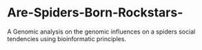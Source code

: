 # Are-Spiders-Born-Rockstars-
A Genomic analysis on the genomic influences on a spiders social tendencies using bioinformatic principles.   
